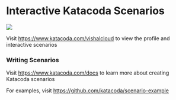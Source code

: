 # Interactive Katacoda Scenarios

[![](http://shields.katacoda.com/katacoda/vishalcloud/count.svg)](https://www.katacoda.com/vishalcloud "Get your profile on Katacoda.com")

Visit https://www.katacoda.com/vishalcloud to view the profile and interactive scenarios

### Writing Scenarios
Visit https://www.katacoda.com/docs to learn more about creating Katacoda scenarios

For examples, visit https://github.com/katacoda/scenario-example
